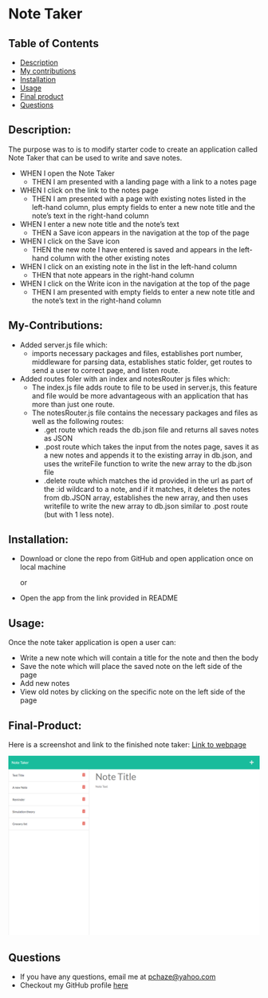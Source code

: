 # Note Taker

## Table of Contents
- [Description](#Description)
- [My contributions](#My-Contributions)
- [Installation](#Installation)
- [Usage](#Usage)
- [Final product](#Final-Product)
- [Questions](#Questions)


## Description: 
The purpose was to is to modify starter code to create an application called Note Taker that can be used to write and save notes.

- WHEN I open the Note Taker
    - THEN I am presented with a landing page with a link to a notes page
- WHEN I click on the link to the notes page
    - THEN I am presented with a page with existing notes listed in the left-hand column, plus empty fields to enter a new note title and the note’s text in the right-hand column
- WHEN I enter a new note title and the note’s text
    - THEN a Save icon appears in the navigation at the top of the page
- WHEN I click on the Save icon
    - THEN the new note I have entered is saved and appears in the left-hand column with the other existing notes
- WHEN I click on an existing note in the list in the left-hand column
    - THEN that note appears in the right-hand column
- WHEN I click on the Write icon in the navigation at the top of the page
    - THEN I am presented with empty fields to enter a new note title and the note’s text in the right-hand column


## My-Contributions:
- Added server.js file which:
    - imports necessary packages and files, establishes port number, middleware for parsing data, establishes static folder, get routes to send a user to correct page, and listen route.
- Added routes foler with an index and notesRouter js files which:
    - The index.js file adds route to file to be used in server.js, this feature and file would be more advantageous with an application that has more than just one route.
    - The notesRouter.js file contains the necessary packages and files as well as the following routes:
        - .get route which reads the db.json file and returns all saves notes as JSON  
        - .post route which takes the input from the notes page, saves it as a new notes and appends it to the existing array in db.json, and uses the writeFile function to write the new array to the db.json file
        - .delete route which matches the id provided in the url as part of the :id wildcard to a note, and if it matches, it deletes the notes from db.JSON array, establishes the new array, and then uses writefile to write the new array to db.json similar to .post route (but with 1 less note).

## Installation: 
- Download or clone the repo from GitHub and open application once on local machine

    or
- Open the app from the link provided in README

## Usage: 
Once the note taker application is open a user can:
- Write a new note which will contain a title for the note and then the body
- Save the note which will place the saved note on the left side of the page
- Add new notes
- View old notes by clicking on the specific note on the left side of the page

## Final-Product:
Here is a screenshot and link to the finished note taker:
[Link to webpage](https://nameless-woodland-76790.herokuapp.com/)

![Note Take notes page with previous notes on left side](./public/assets/note-taker-screenshot.png)

## Questions
- If you have any questions, email me at pchaze@yahoo.com
- Checkout my GitHub profile [here](https://github.com/PhalenH)


